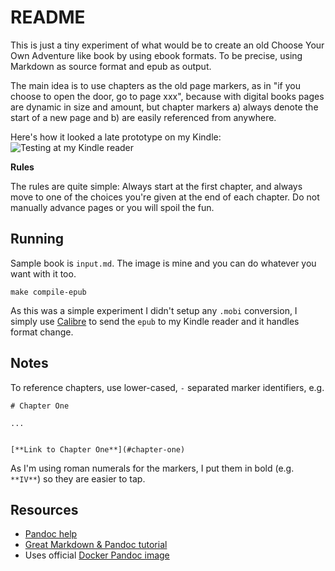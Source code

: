 # README

This is just a tiny experiment of what would be to create an old Choose Your Own Adventure like book by using ebook formats. To be precise, using Markdown as source format and epub as output.

The main idea is to use chapters as the old page markers, as in  "if you choose to open the door, go to page xxx", because with digital books pages are dynamic in size and amount, but chapter markers a) always denote the start of a new page and b) are easily referenced from anywhere.

Here's how it looked a late prototype on my Kindle:
![Testing at my Kindle reader](https://images.kartones.net/posts/kartonesblog/cyoa-testing.jpg)

**Rules**

The rules are quite simple: Always start at the first chapter, and always move to one of the choices you're given at the end of each chapter. Do not manually advance pages or you will spoil the fun.

## Running

Sample book is `input.md`. The image is mine and you can do whatever you want with it too.

```
make compile-epub
```

As this was a simple experiment I didn't setup any `.mobi` conversion, I simply use [Calibre](https://calibre-ebook.com/) to send the `epub` to my Kindle reader and it handles format change.

## Notes

To reference chapters, use lower-cased, `-` separated marker identifiers, e.g.
```
# Chapter One

...


[**Link to Chapter One**](#chapter-one)

```

As I'm using roman numerals for the markers, I put them in bold (e.g. `**IV**`) so they are easier to tap.

## Resources

- [Pandoc help](https://pandoc.org/help.html)
- [Great Markdown & Pandoc tutorial](https://www.flutterbys.com.au/stats/tut/tut17.3.html)
- Uses official [Docker Pandoc image](https://hub.docker.com/r/pandoc/core)
